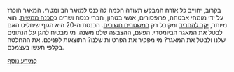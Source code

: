 <p>בקרוב, יחוייב כל אזרח המבקש תעודה חכמה להיכנס  למאגר הביומטרי. המאגר הוכרז
על ידי מומחי אבטחה, פרופסורים, אנשי בטחון, חברי כנסת ושרים 
כ<a href="http://m.no2bio.org/post-letters-to-knesset.html" target="_blank">סכנה ממשית</a>.
הוא מיותר,
<a href="http://m.no2bio.org/post-costs.html" target="_blank">יקר להחריד</a>
ומקובל רק
<a href="https://dubiousdod.org/biomap" target="_blank">במשטרים חשוכים</a>.
הכנסת ה-20 היא הגוף שיחליט האם לבטל את המאגר הביומטרי. הפעם, ההצבעה שלנו משנה. מי מבטיח <span class="yes">להגן על הנתונים שלנו</span> ולבטל את המאגר?
מי <span class="no">מפקיר את הפרטיות שלנו</span>? 
התוצאות לפניכם. את ההחלטה בקלפי תעשו בעצמכם.</p>

<a href="http://no2bio.org/the-problem/" target="_blank">למידע נוסף</a>

